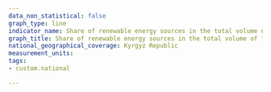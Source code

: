 ```yaml
---
data_non_statistical: false
graph_type: line
indicator_name: Share of renewable energy sources in the total volume of final energy consumption, excluding  electricity produced by large hydroelectric power stations
graph_title: Share of renewable energy sources in the total volume of final energy consumption, excluding  electricity produced by large hydroelectric power stations
national_geographical_coverage: Kyrgyz Republic
measurement_units: 
tags:
- custom.national

---
```

